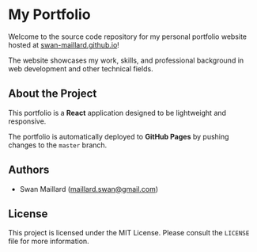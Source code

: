 # My Portfolio

Welcome to the source code repository for my personal portfolio website hosted at [swan-maillard.github.io](https://swan-maillard.github.io)! 

The website showcases my work, skills, and professional background in web development and other technical fields.

## About the Project

This portfolio is a **React** application designed to be lightweight and responsive. 

The portfolio is automatically deployed to **GitHub Pages** by pushing changes to the `master` branch.

## Authors

- Swan Maillard (maillard.swan@gmail.com)

## License

This project is licensed under the MIT License. Please consult the `LICENSE` file for more information.
